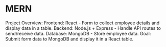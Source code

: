 # MERN
Project Overview:
Frontend: React - Form to collect employee details and display data in a table.
Backend: Node.js + Express - Handle API routes to send/receive data.
Database: MongoDB - Store employee data.
Goal: Submit form data to MongoDB and display it in a React table.
